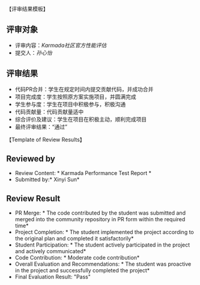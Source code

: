 【评审结果模板】
## 评审对象
- 评审内容：*Karmada社区官方性能评估*
- 提交人：*孙心怡*
## 评审结果
- 代码PR合并：学生在规定时间内提交贡献代码，并成功合并
- 项目完成度：学生按照原方案实施项目，并圆满完成
- 学生参与度：学生在项目中积极参与，积极沟通
- 代码贡献量：代码贡献量适中
- 综合评价及建议：学生在项目在积极主动，顺利完成项目
- 最终评审结果：“通过”

【Template of Review Results】
## Reviewed by
- Review Content: * Karmada Performance Test Report *
- Submitted by:* Xinyi Sun*
## Review Result
- PR Merge: * The code contributed by the student was submitted and merged into the community repository in PR form within the required time*
- Project Completion: * The student implemented the project according to the original plan and completed it satisfactorily*
- Student Participation: * The student actively participated in the project and actively communicated*
- Code Contribution: * Moderate code contribution*
- Overall Evaluation and Recommendations: * The student was proactive in the project and successfully completed the project*
- Final Evaluation Result: "Pass"
